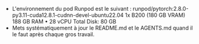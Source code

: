 - L'environnement du pod Runpod est le suivant : runpod/pytorch:2.8.0-py3.11-cuda12.8.1-cudnn-devel-ubuntu22.04 1x B200 (180 GB VRAM)
188 GB RAM • 28 vCPU
Total Disk: 80 GB
- Mets systématiquement à jour le README.md et le AGENTS.md quand il le faut après chaque gros travail.